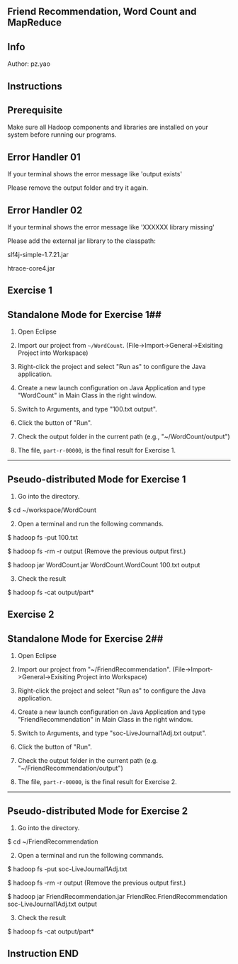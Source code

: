 ## Friend Recommendation, Word Count and MapReduce ##
## Info ##
Author: pz.yao

## Instructions ##
## Prerequisite ##
Make sure all Hadoop components and libraries are installed on your system before running our programs.

## Error Handler 01 ##
If your terminal shows the error message like 'output exists'

Please remove the output folder and try it again.

## Error Handler 02 ##
If your terminal shows the error message like 'XXXXXX library missing'

Please add the external jar library to the classpath:

slf4j-simple-1.7.21.jar

htrace-core4.jar

## Exercise 1 ##
## Standalone Mode for Exercise 1##
1. Open Eclipse

2. Import our project from `~/WordCount`. (File->Import->General->Exisiting Project into Workspace)

3. Right-click the project and select "Run as" to configure the Java application.

4. Create a new launch configuration on Java Application and type "WordCount" in Main Class in the right window.

5. Switch to Arguments, and type "100.txt output".

6. Click the button of "Run".

7. Check the output folder in the current path (e.g., "~/WordCount/output") 

8. The file, `part-r-00000`, is the final result for Exercise 1.

---------------------

## Pseudo-distributed Mode for Exercise 1 ##

1. Go into the directory.

$ cd ~/workspace/WordCount

2. Open a terminal and run the following commands.

$ hadoop fs -put 100.txt

$ hadoop fs -rm -r output (Remove the previous output first.)

$ hadoop jar WordCount.jar WordCount.WordCount 100.txt output

3. Check the result

$ hadoop fs -cat output/part\* 



## Exercise 2 ##
## Standalone Mode for Exercise 2##

1. Open Eclipse

2. Import our project from "~/FriendRecommendation". (File->Import->General->Exisiting Project into Workspace)

3. Right-click the project and select "Run as" to configure the Java application.

4. Create a new launch configuration on Java Application and type "FriendRecommendation" in Main Class in the right window.

5. Switch to Arguments, and type "soc-LiveJournal1Adj.txt output".

6. Click the button of "Run".

7. Check the output folder in the current path (e.g. "~/FriendRecommendation/output") 

8. The file, `part-r-00000`, is the final result for Exercise 2.

---------------------

## Pseudo-distributed Mode for Exercise 2 ##

1. Go into the directory.

$ cd ~/FriendRecommendation

2. Open a terminal and run the following commands.

$ hadoop fs -put soc-LiveJournal1Adj.txt

$ hadoop fs -rm -r output (Remove the previous output first.)

$ hadoop jar FriendRecommendation.jar FriendRec.FriendRecommendation soc-LiveJournal1Adj.txt output

3. Check the result

$ hadoop fs -cat output/part\* 

## Instruction END ##

